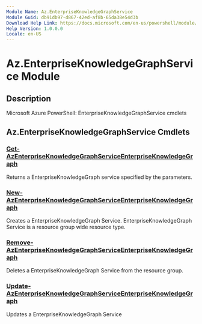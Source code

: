 ```yaml
---
Module Name: Az.EnterpriseKnowledgeGraphService
Module Guid: db91db97-d867-42ed-af8b-65da38e54d3b
Download Help Link: https://docs.microsoft.com/en-us/powershell/module/az.enterpriseknowledgegraphservice
Help Version: 1.0.0.0
Locale: en-US
---
```


# Az.EnterpriseKnowledgeGraphService Module
## Description
Microsoft Azure PowerShell: EnterpriseKnowledgeGraphService cmdlets

## Az.EnterpriseKnowledgeGraphService Cmdlets
### [Get-AzEnterpriseKnowledgeGraphServiceEnterpriseKnowledgeGraph](Get-AzEnterpriseKnowledgeGraphServiceEnterpriseKnowledgeGraph.md)
Returns a EnterpriseKnowledgeGraph service specified by the parameters.

### [New-AzEnterpriseKnowledgeGraphServiceEnterpriseKnowledgeGraph](New-AzEnterpriseKnowledgeGraphServiceEnterpriseKnowledgeGraph.md)
Creates a EnterpriseKnowledgeGraph Service.
EnterpriseKnowledgeGraph Service is a resource group wide resource type.

### [Remove-AzEnterpriseKnowledgeGraphServiceEnterpriseKnowledgeGraph](Remove-AzEnterpriseKnowledgeGraphServiceEnterpriseKnowledgeGraph.md)
Deletes a EnterpriseKnowledgeGraph Service from the resource group.

### [Update-AzEnterpriseKnowledgeGraphServiceEnterpriseKnowledgeGraph](Update-AzEnterpriseKnowledgeGraphServiceEnterpriseKnowledgeGraph.md)
Updates a EnterpriseKnowledgeGraph Service


